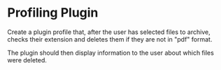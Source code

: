 # Profiling Plugin

Create a plugin profile that, after the user has selected files to archive, checks their extension and deletes them if they are not in "pdf" format. 

The plugin should then display information to the user about which files were deleted.
